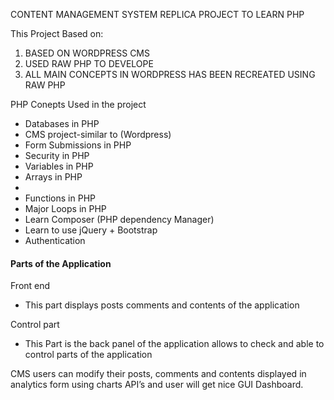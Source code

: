CONTENT MANAGEMENT SYSTEM REPLICA PROJECT TO LEARN PHP 

This Project Based on:
1. BASED ON WORDPRESS CMS
2. USED RAW PHP TO DEVELOPE
3. ALL MAIN CONCEPTS IN WORDPRESS HAS BEEN RECREATED USING RAW PHP

PHP Conepts Used in the project
    <ul>
        <li>Databases in PHP</li>
        <li>CMS project-similar to (Wordpress)</li>
        <li>Form Submissions in PHP</li>
        <li>Security in PHP</li>
        <li>Variables in PHP</li>
        <li>Arrays in PHP<li>
           <li>Functions in PHP</li>
            <li>Major Loops in PHP</li>
            <li>Learn Composer (PHP dependency Manager)</li>
            <li>Learn to use jQuery + Bootstrap</li>
            <li>Authentication</li>
    </ul>
    <h4>Parts of the Application</h4>
    <p>Front end</p>
    <ul><li>This part displays posts comments and contents of the application</li></ul>
     <p>Control part</p>
     <ul><li>This Part is the back panel of the application allows to check and able to control parts of the application</li></ul>

CMS users can modify their posts, comments and contents displayed in analytics form using charts API’s and user will get nice GUI Dashboard.
